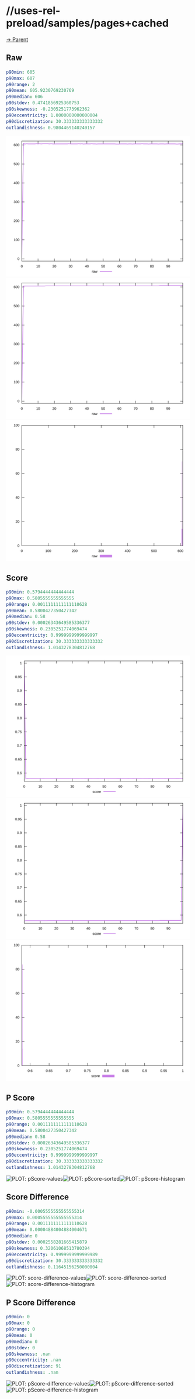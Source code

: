 
# //uses-rel-preload/samples/pages+cached

[→ Parent](../..)


## Raw


```yaml
p90min: 605
p90max: 607
p90range: 2
p90mean: 605.9230769230769
p90median: 606
p90stdev: 0.4741856925360753
p90skewness: -0.2305251773962362
p90eccentricity: 1.0000000000000004
p90discretization: 30.333333333333332
outlandishness: 0.9804469140240157

```

![PLOT: raw-values](./raw/values.svg)![PLOT: raw-sorted](./raw/sorted.svg)![PLOT: raw-histogram](./raw/histogram.svg)
## Score


```yaml
p90min: 0.5794444444444444
p90max: 0.5805555555555555
p90range: 0.0011111111111110628
p90mean: 0.5800427350427342
p90median: 0.58
p90stdev: 0.00026343649585336377
p90skewness: 0.2305251774069474
p90eccentricity: 0.9999999999999997
p90discretization: 30.333333333333332
outlandishness: 1.0143278304812768

```

![PLOT: score-values](./score/values.svg)![PLOT: score-sorted](./score/sorted.svg)![PLOT: score-histogram](./score/histogram.svg)
## P Score


```yaml
p90min: 0.5794444444444444
p90max: 0.5805555555555555
p90range: 0.0011111111111110628
p90mean: 0.5800427350427342
p90median: 0.58
p90stdev: 0.00026343649585336377
p90skewness: 0.2305251774069474
p90eccentricity: 0.9999999999999997
p90discretization: 30.333333333333332
outlandishness: 1.0143278304812768

```

![PLOT: pScore-values](./pScore/values.svg)![PLOT: pScore-sorted](./pScore/sorted.svg)![PLOT: pScore-histogram](./pScore/histogram.svg)
## Score Difference


```yaml
p90min: -0.0005555555555555314
p90max: 0.0005555555555555314
p90range: 0.0011111111111110628
p90mean: 0.00004884004884004671
p90median: 0
p90stdev: 0.0002558281665415879
p90skewness: 0.32061068513780394
p90eccentricity: 0.9999999999999989
p90discretization: 30.333333333333332
outlandishness: 0.11645156250000004

```

![PLOT: score-difference-values](./score-difference/values.svg)![PLOT: score-difference-sorted](./score-difference/sorted.svg)![PLOT: score-difference-histogram](./score-difference/histogram.svg)
## P Score Difference


```yaml
p90min: 0
p90max: 0
p90range: 0
p90mean: 0
p90median: 0
p90stdev: 0
p90skewness: .nan
p90eccentricity: .nan
p90discretization: 91
outlandishness: .nan

```

![PLOT: pScore-difference-values](./pScore-difference/values.svg)![PLOT: pScore-difference-sorted](./pScore-difference/sorted.svg)![PLOT: pScore-difference-histogram](./pScore-difference/histogram.svg)